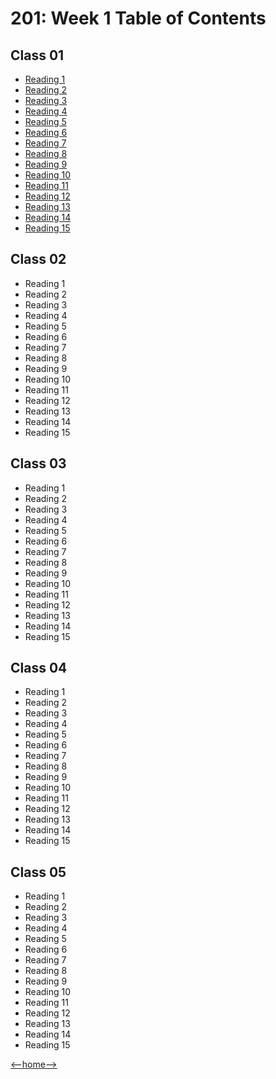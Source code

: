 # 201: Week 1 Table of Contents

## Class 01

+ [Reading 1](week1day1reading1.md)
+ [Reading 2](week1day1reading2.md)
+ [Reading 3](week1day1reading3.md)
+ [Reading 4](week1day1reading4.md)
+ [Reading 5](week1day1reading5.md)
+ [Reading 6](week1day1reading6.md)
+ [Reading 7](week1day1reading7.md)
+ [Reading 8](week1day1reading8.md)
+ [Reading 9](week1day1reading9.md)
+ [Reading 10](week1day1reading10.md)
+ [Reading 11](week1day1reading11.md)
+ [Reading 12](week1day1reading12.md)
+ [Reading 13](week1day1reading13.md)
+ [Reading 14](week1day1reading14.md)
+ [Reading 15](week1day1reading15.md)

## Class 02

+ Reading 1
+ Reading 2
+ Reading 3
+ Reading 4
+ Reading 5
+ Reading 6
+ Reading 7
+ Reading 8
+ Reading 9
+ Reading 10
+ Reading 11
+ Reading 12
+ Reading 13
+ Reading 14
+ Reading 15

## Class 03

+ Reading 1
+ Reading 2
+ Reading 3
+ Reading 4
+ Reading 5
+ Reading 6
+ Reading 7
+ Reading 8
+ Reading 9
+ Reading 10
+ Reading 11
+ Reading 12
+ Reading 13
+ Reading 14
+ Reading 15

## Class 04

+ Reading 1
+ Reading 2
+ Reading 3
+ Reading 4
+ Reading 5
+ Reading 6
+ Reading 7
+ Reading 8
+ Reading 9
+ Reading 10
+ Reading 11
+ Reading 12
+ Reading 13
+ Reading 14
+ Reading 15

## Class 05

+ Reading 1
+ Reading 2
+ Reading 3
+ Reading 4
+ Reading 5
+ Reading 6
+ Reading 7
+ Reading 8
+ Reading 9
+ Reading 10
+ Reading 11
+ Reading 12
+ Reading 13
+ Reading 14
+ Reading 15

[<--home-->](/README.md)

